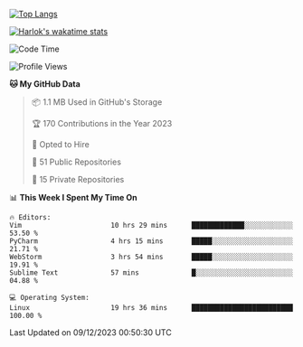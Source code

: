 [![Top Langs](https://github-readme-stats.vercel.app/api/top-langs/?username=remisiki&theme=dracula&layout=compact&hide=Jupyter%20Notebook,CSS,HTML&langs_count=10&exclude_repo=GMM-Demux-GUI)](https://github.com/anuraghazra/github-readme-stats)

[![Harlok's wakatime stats](https://github-readme-stats.vercel.app/api/wakatime?username=@remisiki&theme=dracula&layout=compact&langs_count=10&hide=other,html,css,text,json,markdown,jupyter)](https://github.com/anuraghazra/github-readme-stats)

<!--START_SECTION:waka-->
![Code Time](http://img.shields.io/badge/Code%20Time-605%20hrs%2014%20mins-blue)

![Profile Views](http://img.shields.io/badge/Profile%20Views-9-blue)

**🐱 My GitHub Data** 

> 📦 1.1 MB Used in GitHub's Storage 
 > 
> 🏆 170 Contributions in the Year 2023
 > 
> 💼 Opted to Hire
 > 
> 📜 51 Public Repositories 
 > 
> 🔑 15 Private Repositories 
 > 
📊 **This Week I Spent My Time On** 

```text
🔥 Editors: 
Vim                      10 hrs 29 mins      █████████████░░░░░░░░░░░░   53.50 % 
PyCharm                  4 hrs 15 mins       █████░░░░░░░░░░░░░░░░░░░░   21.71 % 
WebStorm                 3 hrs 54 mins       █████░░░░░░░░░░░░░░░░░░░░   19.91 % 
Sublime Text             57 mins             █░░░░░░░░░░░░░░░░░░░░░░░░   04.88 % 

💻 Operating System: 
Linux                    19 hrs 36 mins      █████████████████████████   100.00 % 
```


 Last Updated on 09/12/2023 00:50:30 UTC
<!--END_SECTION:waka-->
